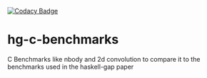[![Codacy Badge](https://api.codacy.com/project/badge/Grade/ce1a9657132149c4bd804b9777dda0c9)](https://www.codacy.com/app/fendor/hg-c-benchmarks?utm_source=github.com&amp;utm_medium=referral&amp;utm_content=fendor/hg-c-benchmarks&amp;utm_campaign=Badge_Grade)

# hg-c-benchmarks
C Benchmarks like nbody and 2d convolution to compare it to the benchmarks used in the haskell-gap paper
